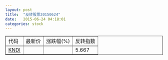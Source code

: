 ```yaml
---
layout: post
title:  "反转股票20150624"
date:   2015-06-24 04:18:01
categories: stock
---
```


<script type="text/javascript">
var stockList = []
stockList.push('gb_kndi');
</script>

<table border="1">
 <tr>
 <td>代码</td>
  <td>最新价</td>
  <td>涨跌幅(%)</td>
 <td>反转指数</td>
</tr>
  <tr id="kndi"><td><a href="http://stock.finance.sina.com.cn/usstock/quotes/KNDI.html" target="_blank">KNDI</a></td><td></td><td></td><td>5.667</td></tr>
</table>
